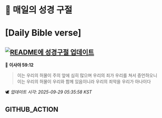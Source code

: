 # 🙏 매일의 성경 구절
# [Daily Bible verse]
## [![README에 성경구절 업데이트](https://github.com/DONGSUKA/first_test/actions/workflows/update-readme-bible.yml/badge.svg)](https://github.com/DONGSUKA/first_test/actions/workflows/update-readme-bible.yml)
<!-- START_BIBLE_VERSE -->
📖 **이사야 59:12**
> 이는 우리의 허물이 주의 앞에 심히 많으며 우리의 죄가 우리를 쳐서 증언하오니 이는 우리의 허물이 우리와 함께 있음이니라 우리의 죄악을 우리가 아나이다

🕊️ _업데이트 시각: 2025-09-29 05:35:58 KST_
  <!-- END_BIBLE_VERSE -->
## GITHUB_ACTION
